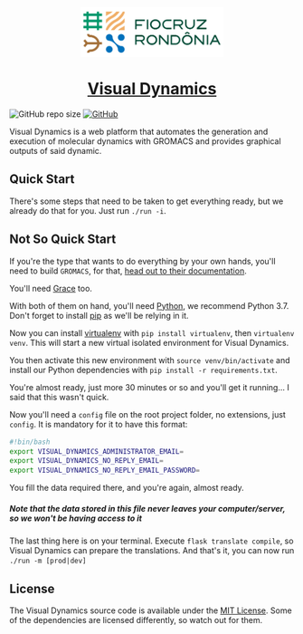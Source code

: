 <p align="center">
    <a href="https://www.rondonia.fiocruz.br/laboratorios/bioinformatica-e-quimica-medicinal/" target="_blank">
        <img alt="Fiocruz Rondônia" src="./app/static/img/fiocruz-ro.png" style="display: block; margin: 0 auto; margin-bottom: 20px;"  width="50%" />
    </a>
</p>

<a href="http://visualdynamics.fiocruz.br/" target="_blank">
    <h1 align="center">Visual Dynamics</h1>
</a>

![GitHub repo size](https://img.shields.io/github/repo-size/LABIOQUIM/visualdynamics)
[![GitHub](https://img.shields.io/github/license/LABIOQUIM/visualdynamics)](https://github.com/LABIOQUIM/visualdynamics/blob/master/LICENSE)



Visual Dynamics is a web platform that automates the generation and execution of molecular dynamics with GROMACS and provides graphical outputs of said dynamic.

## Quick Start
There's some steps that need to be taken to get everything ready, but we already do that for you. Just run `./run -i`.

## Not So Quick Start
If you're the type that wants to do everything by your own hands, you'll need to build `GROMACS`, for that, [head out to their documentation](https://manual.gromacs.org/).

You'll need [Grace](https://plasma-gate.weizmann.ac.il/Grace/) too.

With both of them on hand, you'll need [Python](https://www.python.org/), we recommend Python 3.7. Don't forget to install [pip](https://pip.pypa.io/en/stable/installation/) as we'll be relying in it.


Now you can install [virtualenv](https://virtualenv.pypa.io/en/latest/) with `pip install virtualenv`, then `virtualenv venv`. This will start a new virtual isolated environment for Visual Dynamics.

You then activate this new environment with `source venv/bin/activate` and install our Python dependencies with `pip install -r requirements.txt`.

You're almost ready, just more 30 minutes or so and you'll get it running... I said that this wasn't quick.

Now you'll need a `config` file on the root project folder, no extensions, just `config`. It is mandatory for it to have this format:
```bash
#!bin/bash
export VISUAL_DYNAMICS_ADMINISTRATOR_EMAIL=
export VISUAL_DYNAMICS_NO_REPLY_EMAIL=
export VISUAL_DYNAMICS_NO_REPLY_EMAIL_PASSWORD=
```
You fill the data required there, and you're again, almost ready.
##### Note that the data stored in this file never leaves your computer/server, so we won't be having access to it

The last thing here is on your terminal. Execute `flask translate compile`, so Visual Dynamics can prepare the translations. And that's it, you can now run `./run -m [prod|dev]`
## License
The Visual Dynamics source code is available under the [MIT License](./LICENSE). Some of the dependencies are licensed differently, so watch out for them.
